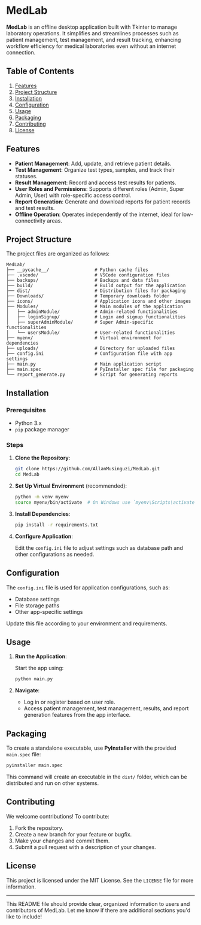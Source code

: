 
# MedLab

**MedLab** is an offline desktop application built with Tkinter to manage laboratory operations. It simplifies and streamlines processes such as patient management, test management, and result tracking, enhancing workflow efficiency for medical laboratories even without an internet connection.

## Table of Contents

1. [Features](#features)
2. [Project Structure](#project-structure)
3. [Installation](#installation)
4. [Configuration](#configuration)
5. [Usage](#usage)
6. [Packaging](#packaging)
7. [Contributing](#contributing)
8. [License](#license)

## Features

- **Patient Management**: Add, update, and retrieve patient details.
- **Test Management**: Organize test types, samples, and track their statuses.
- **Result Management**: Record and access test results for patients.
- **User Roles and Permissions**: Supports different roles (Admin, Super Admin, User) with role-specific access control.
- **Report Generation**: Generate and download reports for patient records and test results.
- **Offline Operation**: Operates independently of the internet, ideal for low-connectivity areas.

## Project Structure

The project files are organized as follows:

```
MedLab/
├── __pycache__/                 # Python cache files
├── .vscode/                     # VSCode configuration files
├── backups/                     # Backups and data files
├── build/                       # Build output for the application
├── dist/                        # Distribution files for packaging
├── Downloads/                   # Temporary downloads folder
├── icons/                       # Application icons and other images
├── Modules/                     # Main modules of the application
│   ├── adminModule/             # Admin-related functionalities
│   ├── loginSignup/             # Login and signup functionalities
│   ├── superAdminModule/        # Super Admin-specific functionalities
│   └── usersModule/             # User-related functionalities
├── myenv/                       # Virtual environment for dependencies
├── uploads/                     # Directory for uploaded files
├── config.ini                   # Configuration file with app settings
├── main.py                      # Main application script
├── main.spec                    # PyInstaller spec file for packaging
└── report_generate.py           # Script for generating reports
```


## Installation

### Prerequisites

- Python 3.x
- `pip` package manager

### Steps

1. **Clone the Repository**:

   ```bash
   git clone https://github.com/AllanMusinguzi/MedLab.git
   cd MedLab
   ```

2. **Set Up Virtual Environment** (recommended):

   ```bash
   python -m venv myenv
   source myenv/bin/activate  # On Windows use `myenv\Scripts\activate`
   ```

3. **Install Dependencies**:

   ```bash
   pip install -r requirements.txt
   ```

4. **Configure Application**:

   Edit the `config.ini` file to adjust settings such as database path and other configurations as needed.


## Configuration

The `config.ini` file is used for application configurations, such as:

- Database settings
- File storage paths
- Other app-specific settings

Update this file according to your environment and requirements.


## Usage

1. **Run the Application**:

   Start the app using:

   ```bash
   python main.py
   ```

2. **Navigate**: 

   - Log in or register based on user role.
   - Access patient management, test management, results, and report generation features from the app interface.


## Packaging

To create a standalone executable, use **PyInstaller** with the provided `main.spec` file:

```bash
pyinstaller main.spec
```

This command will create an executable in the `dist/` folder, which can be distributed and run on other systems.


## Contributing

We welcome contributions! To contribute:

1. Fork the repository.
2. Create a new branch for your feature or bugfix.
3. Make your changes and commit them.
4. Submit a pull request with a description of your changes.

## License

This project is licensed under the MIT License. See the `LICENSE` file for more information.

---

This README file should provide clear, organized information to users and contributors of MedLab. Let me know if there are additional sections you'd like to include!
